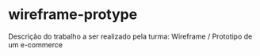 # wireframe-protype
Descrição do trabalho a ser realizado pela turma: Wireframe / Prototipo de um e-commerce
